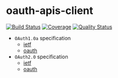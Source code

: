 # oauth-apis-client

[![Build Status](https://travis-ci.org/zero-88/oauth-apis-client.svg?branch=master)](https://travis-ci.org/zero-88/oauth-apis-client)
[![Coverage](https://sonarcloud.io/api/project_badges/measure?project=oauth-apis-client&metric=coverage)](https://sonarcloud.io/component_measures?id=oauth-apis-client&metric=coverage)
[![Quality Status](https://sonarcloud.io/api/project_badges/measure?project=oauth-apis-client&metric=alert_status)](https://sonarcloud.io/dashboard?id=oauth-apis-client)

- `OAuth1.0a` specification
  - [ietf](https://tools.ietf.org/html/rfc5849)
  - [oauth](https://oauth.net/1/)
- `OAuth2.0` specification
  - [ietf](https://tools.ietf.org/html/rfc6749)
  - [oauth](https://oauth.net/2/)
